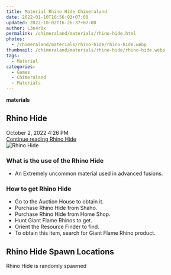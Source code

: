 ```yaml
---
title: Material Rhino Hide Chimeraland
date: 2022-01-10T16:56:03+07:00
updated: 2022-10-02T16:26:37+07:00
author: L3n4r0x
permalink: /chimeraland/materials/rhino-hide.html
photos:
  - /chimeraland/materials/rhino-hide/rhino-hide.webp
thumbnail: /chimeraland/materials/rhino-hide/rhino-hide.webp
tags:
  - Material
categories:
  - Games
  - Chimeraland
  - Materials
---
```


<section id="bootstrap-wrapper">
  <link
    rel="stylesheet"
    href="https://rawcdn.githack.com/dimaslanjaka/Web-Manajemen/0c3b5aa1813bd4abcd2c11bf3e37928b15c28664/css/bootstrap-5-3-0-alpha3-wrapper.css"
  />
  <div
    class="row g-0 border rounded overflow-hidden flex-md-row mb-4 shadow-sm position-relative bg-light text-dark"
  >
    <div class="col p-4 d-flex flex-column position-static">
      <strong class="d-inline-block mb-2 text-success">materials</strong>
      <h2 class="mb-0">Rhino Hide</h2>
      <div class="mb-1 text-muted">October 2, 2022 4:26 PM</div>
      <a
        href="/chimeraland/materials/rhino-hide.html"
        class="stretched-link d-none"
        >Continue reading Rhino Hide</a
      >
    </div>
    <div class="col-auto d-none d-lg-block">
      <img
        src="/chimeraland/materials/rhino-hide/rhino-hide.webp"
        alt="Rhino Hide"
      />
    </div>
  </div>
  <div class="row bg-light text-dark">
    <div class="col-lg-6 col-12 mb-2">
      <div class="card">
        <div class="card-body">
          <h3 class="card-title">What is the use of the Rhino Hide</h3>
          <div class="card-text">
            <ul>
              <li>An Extremely uncommon material used in advanced fusions.</li>
            </ul>
          </div>
        </div>
      </div>
    </div>
    <div class="col-lg-6 col-12 mb-2">
      <div class="card">
        <div class="card-body">
          <h3 class="card-title">How to get Rhino Hide</h3>
          <div class="card-text">
            <ul>
              <li>Go to the Auction House to obtain it.</li>
              <li>Purchase Rhino Hide from Shaho.</li>
              <li>Purchase Rhino Hide from Home Shop.</li>
              <li>Hunt Giant Flame Rhinos to get.</li>
              <li>Orient the Resource Finder to find.</li>
              <li>
                To obtain this item, search for Giant Flame Rhino product.
              </li>
            </ul>
          </div>
        </div>
      </div>
    </div>
    <div class="col-12 mb-2">
      <h2>Rhino Hide Spawn Locations</h2>
      <p>Rhino Hide is randomly spawned</p>
    </div>
  </div>
</section>